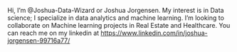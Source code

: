  Hi, I’m @Joshua-Data-Wizard or Joshua Jorgensen. My interest is in Data science; I specialize in data analytics and machine learning. I’m looking to collaborate on Machine learning projects in Real Estate and Healthcare. You can reach me on my linkedin at https://www.linkedin.com/in/joshua-jorgensen-99716a77/ 



